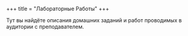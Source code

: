 +++
title = "Лабораторные Работы"
+++

Тут вы найдёте описания домашних заданий и работ проводимых в аудитории с преподавателем.
